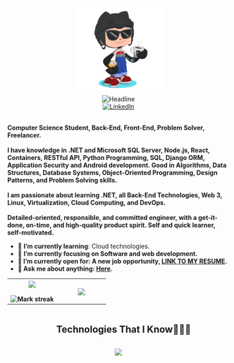<div align=center>
        <img src="https://raw.githubusercontent.com/AhmedFathyDev/AhmedFathyDev/main/GitHub.png" alt="GitHub Octocat Drinking a Cup of Coffee" height="200">
    </div>
    <div align=center>
        <img src="https://readme-typing-svg.herokuapp.com?color=%236FDA44&size=32&center=true&vCenter=true&width=600&height=50&lines=Hi+there+I'm+Josue+%F0%9F%91%8B;Computer+Science+Student;Full-Stack+Developer;Problem+Solver;Freelancer;Open-Source+Enthusiast" alt="Headline" />
    </div>
    <div align=center>
        <a href="https://www.linkedin.com/in/josue-david-c-942a13177/"><img src="https://img.shields.io/badge/Linkedin-0077b5?style=flat&logo=linkedin" alt="LinkedIn" /></a>
    </div>
    <div align=left>
        <br>
        <p>
            <strong>
                Computer Science Student, Back-End, Front-End, Problem Solver, Freelancer.<br><br>
                I have knowledge  in .NET and Microsoft SQL Server, Node.js, React, Containers, RESTful API, Python Programming, SQL, Django ORM, Application Security and Android development. Good in Algorithms, Data Structures, Database Systems, Object-Oriented Programming, Design Patterns, and Problem Solving skills.<br><br>
                I am passionate about learning .NET, all Back-End Technologies, Web 3, Linux, Virtualization, Cloud Computing, and DevOps.<br><br>
                Detailed-oriented, responsible, and committed engineer, with a get-it-done, on-time, and high-quality product spirit. Self and quick learner, self-motivated.
            </strong>
        </p>
        <ul>
            <li>🌱 <b>I’m currently learning</b>: Cloud technologies.</li>
            <li>🎯 <b>I’m currently focusing on Software and web development.</li>
            <li>🤔 <b>I’m currently open for</b>: A new job opportunity, <a href="https://drive.google.com/file/d/1k50bNMRa5qYULM0muvsBqhCX8Y36RyaT/view?usp=sharing">LINK TO MY RESUME</a>.</li>
            <li>💬 <b>Ask me about anything</b>: <a href="https://github.com/josuecross/josuecross/issues">Here</a>.</li>
        </ul>
    </div>
<!--- stats & Trophy (start) -->
<p align="center">
  <!--- stats (start) -->
<table align="center">
<tr border="none">
<td width="50%" align="center">
  
  <img  align="center"  src="https://github-readme-stats.vercel.app/api?username=josuecross&theme=dark&show_icons=true&count_private=true" />
  <br></br>
  <img  title="🔥 Get streak stats for your profile at git.io/streak-stats" alt="Mark streak" src="https://github-readme-streak-stats.herokuapp.com/?user=1010nishant&theme=dark&hide_border=false" /> 
</td>

<td width="50%" align="center">

  <img  align="center"  src="https://github-readme-stats.anuraghazra1.vercel.app/api/top-langs/?username=josuecross&theme=dark&hide_border=false&no-bg=true&no-frame=true&langs_count=10"/>
  
  </td>
</tr>
</table>
<!--- stats (end) -->


</p>        
<!--- stats (end) -->


<!--h1 without bottom border-->
<div id="user-content-toc">
  <ul align="center">
    <summary><h2 style="display: inline-block">Technologies That I Know👨🏻‍💻</h2></summary>
  </ul>
</div>
<!--tech stack icons-->
<p align="center">
  <a href="https://skillicons.dev">
    <img src="https://skillicons.dev/icons?i=git,bootstrap,cpp,cs,django,css,docker,express,github,html,java,js,kotlin,linux,mysql,nodejs,postman,py,react,vscode&perline=14" />
  </a>
</p>
